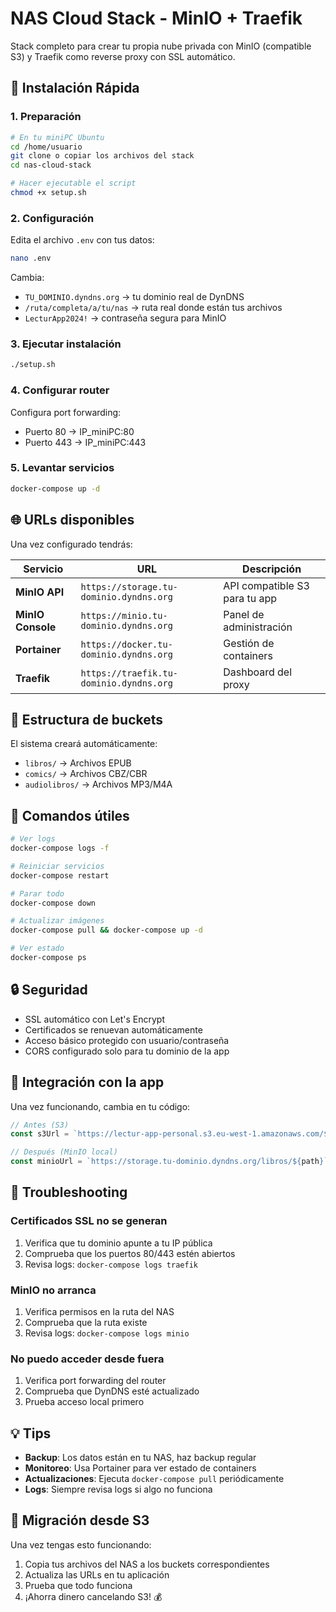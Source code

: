 # NAS Cloud Stack - MinIO + Traefik

Stack completo para crear tu propia nube privada con MinIO (compatible S3) y Traefik como reverse proxy con SSL automático.

## 🚀 Instalación Rápida

### 1. Preparación
```bash
# En tu miniPC Ubuntu
cd /home/usuario
git clone o copiar los archivos del stack
cd nas-cloud-stack

# Hacer ejecutable el script
chmod +x setup.sh
```

### 2. Configuración
Edita el archivo `.env` con tus datos:
```bash
nano .env
```

Cambia:
- `TU_DOMINIO.dyndns.org` → tu dominio real de DynDNS
- `/ruta/completa/a/tu/nas` → ruta real donde están tus archivos
- `LecturApp2024!` → contraseña segura para MinIO

### 3. Ejecutar instalación
```bash
./setup.sh
```

### 4. Configurar router
Configura port forwarding:
- Puerto 80 → IP_miniPC:80
- Puerto 443 → IP_miniPC:443

### 5. Levantar servicios
```bash
docker-compose up -d
```

## 🌐 URLs disponibles

Una vez configurado tendrás:

| Servicio | URL | Descripción |
|----------|-----|-------------|
| **MinIO API** | `https://storage.tu-dominio.dyndns.org` | API compatible S3 para tu app |
| **MinIO Console** | `https://minio.tu-dominio.dyndns.org` | Panel de administración |
| **Portainer** | `https://docker.tu-dominio.dyndns.org` | Gestión de containers |
| **Traefik** | `https://traefik.tu-dominio.dyndns.org` | Dashboard del proxy |

## 📁 Estructura de buckets

El sistema creará automáticamente:
- `libros/` → Archivos EPUB
- `comics/` → Archivos CBZ/CBR  
- `audiolibros/` → Archivos MP3/M4A

## 🔧 Comandos útiles

```bash
# Ver logs
docker-compose logs -f

# Reiniciar servicios
docker-compose restart

# Parar todo
docker-compose down

# Actualizar imágenes
docker-compose pull && docker-compose up -d

# Ver estado
docker-compose ps
```

## 🔒 Seguridad

- SSL automático con Let's Encrypt
- Certificados se renuevan automáticamente
- Acceso básico protegido con usuario/contraseña
- CORS configurado solo para tu dominio de la app

## 📱 Integración con la app

Una vez funcionando, cambia en tu código:

```javascript
// Antes (S3)
const s3Url = `https://lectur-app-personal.s3.eu-west-1.amazonaws.com/${path}`;

// Después (MinIO local)
const minioUrl = `https://storage.tu-dominio.dyndns.org/libros/${path}`;
```

## 🚨 Troubleshooting

### Certificados SSL no se generan
1. Verifica que tu dominio apunte a tu IP pública
2. Comprueba que los puertos 80/443 estén abiertos
3. Revisa logs: `docker-compose logs traefik`

### MinIO no arranca
1. Verifica permisos en la ruta del NAS
2. Comprueba que la ruta existe
3. Revisa logs: `docker-compose logs minio`

### No puedo acceder desde fuera
1. Verifica port forwarding del router
2. Comprueba que DynDNS esté actualizado
3. Prueba acceso local primero

## 💡 Tips

- **Backup**: Los datos están en tu NAS, haz backup regular
- **Monitoreo**: Usa Portainer para ver estado de containers
- **Actualizaciones**: Ejecuta `docker-compose pull` periódicamente
- **Logs**: Siempre revisa logs si algo no funciona

## 🔄 Migración desde S3

Una vez tengas esto funcionando:
1. Copia tus archivos del NAS a los buckets correspondientes
2. Actualiza las URLs en tu aplicación
3. Prueba que todo funciona
4. ¡Ahorra dinero cancelando S3! 💰